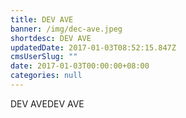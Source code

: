 ```yaml
---
title: DEV AVE
banner: /img/dec-ave.jpeg
shortdesc: DEV AVE
updatedDate: 2017-01-03T08:52:15.847Z
cmsUserSlug: ""
date: 2017-01-03T00:00:00+08:00
categories: null
---
```


DEV AVEDEV AVE